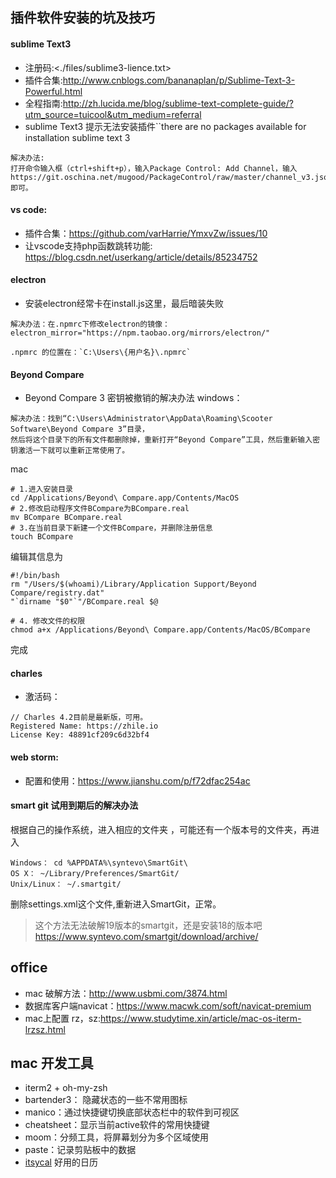 ## 插件软件安装的坑及技巧

#### sublime Text3

- 注册码:<./files/sublime3-lience.txt>
- 插件合集:<http://www.cnblogs.com/bananaplan/p/Sublime-Text-3-Powerful.html>
- 全程指南:<http://zh.lucida.me/blog/sublime-text-complete-guide/?utm_source=tuicool&utm_medium=referral>
- sublime Text3 提示无法安装插件``there are no packages available for installation sublime text 3
```
解决办法:
打开命令输入框（ctrl+shift+p），输入Package Control: Add Channel，输入
https://git.oschina.net/mugood/PackageControl/raw/master/channel_v3.json 即可。
```

#### vs code:
- 插件合集：<https://github.com/varHarrie/YmxvZw/issues/10>
- 让vscode支持php函数跳转功能: <https://blog.csdn.net/userkang/article/details/85234752>

#### electron
- 安装electron经常卡在install.js这里，最后暗装失败

```
解决办法：在.npmrc下修改electron的镜像：electron_mirror="https://npm.taobao.org/mirrors/electron/"

.npmrc 的位置在：`C:\Users\{用户名}\.npmrc`
```
#### Beyond Compare 

- Beyond Compare 3 密钥被撤销的解决办法
windows：
```
解决办法：找到“C:\Users\Administrator\AppData\Roaming\Scooter Software\Beyond Compare 3”目录，
然后将这个目录下的所有文件都删除掉，重新打开“Beyond Compare”工具，然后重新输入密钥激活一下就可以重新正常使用了。
```

mac
```
# 1.进入安装目录
cd /Applications/Beyond\ Compare.app/Contents/MacOS
# 2.修改启动程序文件BCompare为BCompare.real
mv BCompare BCompare.real
# 3.在当前目录下新建一个文件BCompare，并删除注册信息
touch BCompare
```
编辑其信息为
```
#!/bin/bash
rm "/Users/$(whoami)/Library/Application Support/Beyond Compare/registry.dat"
"`dirname "$0"`"/BCompare.real $@ 
```

```
# 4. 修改文件的权限
chmod a+x /Applications/Beyond\ Compare.app/Contents/MacOS/BCompare
```
完成

#### charles
- 激活码：
```
// Charles 4.2目前是最新版，可用。
Registered Name: https://zhile.io
License Key: 48891cf209c6d32bf4
```

#### web storm:
- 配置和使用：<https://www.jianshu.com/p/f72dfac254ac>

#### smart git 试用到期后的解决办法

根据自己的操作系统，进入相应的文件夹 ，可能还有一个版本号的文件夹，再进入
```
Windows： cd %APPDATA%\syntevo\SmartGit\
OS X： ~/Library/Preferences/SmartGit/
Unix/Linux： ~/.smartgit/
```
删除settings.xml这个文件,重新进入SmartGit，正常。

> 这个方法无法破解19版本的smartgit，还是安装18的版本吧<https://www.syntevo.com/smartgit/download/archive/>

## office 

- mac 破解方法：<http://www.usbmi.com/3874.html>
- 数据库客户端navicat：https://www.macwk.com/soft/navicat-premium
- mac上配置 rz，sz:<https://www.studytime.xin/article/mac-os-iterm-lrzsz.html>

## mac 开发工具
- iterm2 + oh-my-zsh 
- bartender3： 隐藏状态的一些不常用图标
- manico：通过快捷键切换底部状态栏中的软件到可视区
- cheatsheet：显示当前active软件的常用快捷键
- moom：分频工具，将屏幕划分为多个区域使用
- paste：记录剪贴板中的数据
- [itsycal](https://www.mowglii.com/itsycal/versionhistory.html) 好用的日历
